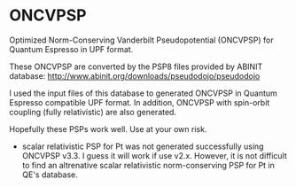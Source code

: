 # ONCVPSP
Optimized Norm-Conserving Vanderbilt Pseudopotential (ONCVPSP) for Quantum Espresso in UPF 
format. 

These ONCVPSP are converted by the PSP8 files provided by ABINIT database: 
http://www.abinit.org/downloads/pseudodojo/pseudodojo

I used the input files of this database to generated ONCVPSP in Quantum Espresso compatible 
UPF format. In addition, ONCVPSP with spin-orbit coupling (fully relativistic) are also 
generated. 

Hopefully these PSPs work well. Use at your own risk. 

* scalar relativistic PSP for Pt was not generated successfully using ONCVPSP v3.3. I guess 
it will work if use v2.x. However, it is not difficult to find an altrenative scalar relativistic 
norm-conserving PSP for Pt in QE's database.
